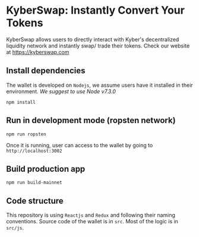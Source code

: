 # KyberSwap: Instantly Convert Your Tokens
KyberSwap allows users to directly interact with Kyber's decentralized liquidity network and instantly swap/ trade their tokens. Check our website at https://kyberswap.com

## Install dependencies
The wallet is developed on `Nodejs`, we assume users have it installed in their environment. *We suggest to use Node v7.3.0*
```
npm install
```

## Run in development mode (ropsten network)
```
npm run ropsten
```

Once it is running, user can access to the wallet by going to `http://localhost:3002`

## Build production app
```
npm run build-mainnet
```

## Code structure
This repository is using `Reactjs` and `Redux` and following their naming conventions. Source code of the wallet is in `src`. Most of the logic is in `src/js`.
